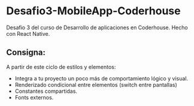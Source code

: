 # Desafio3-MobileApp-Coderhouse
Desafio 3 del curso de Desarrollo de aplicaciones en Coderhouse. Hecho con React Native.

## Consigna: 
A partir de este ciclo  de estilos y elementos:
- Integra a tu proyecto un poco más de comportamiento lógico y visual.
- Renderizado condicional entre elementos (switch entre pantallas)
- Constantes compartidas.
- Fonts externos.
